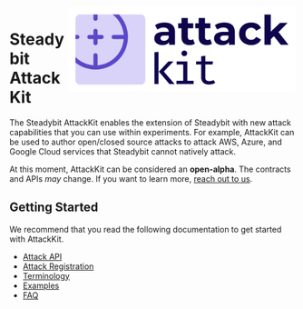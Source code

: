 <img src="./logo.png" width="400" align="right" alt="AttackKit logo depicting a crosshair within a rounded rectangle">

# Steadybit AttackKit

The Steadybit AttackKit enables the extension of Steadybit with new attack capabilities that you can use within experiments. For example, AttackKit can be used to author open/closed source attacks to attack AWS, Azure, and Google Cloud services that Steadybit cannot natively attack.

At this moment, AttackKit can be considered an **open-alpha**. The contracts and APIs *may* change. If you want to learn more, [reach out to us](https://www.steadybit.com/contact).

## Getting Started

We recommend that you read the following documentation to get started with AttackKit.

 - [Attack API](/docs/attack-api.md)
 - [Attack Registration](/docs/attack-registration.md)
 - [Terminology](/docs/terminology.md)
 - [Examples](/docs/examples.md)
 - [FAQ](/docs/faq.md)
